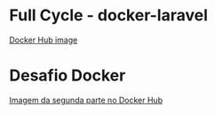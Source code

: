 # Full Cycle - docker-laravel

[Docker Hub image](https://hub.docker.com/repository/docker/brandaogabriel7/docker-laravel)

# Desafio Docker
[Imagem da segunda parte no Docker Hub](https://hub.docker.com/r/brandaogabriel7/codeeducation)
